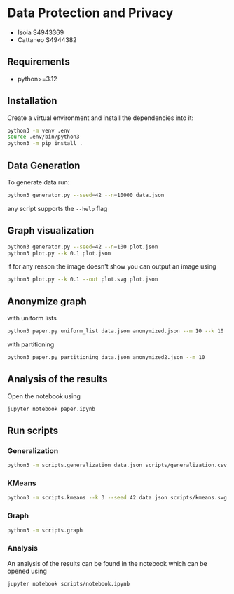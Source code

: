 # Data Protection and Privacy

-   Isola S4943369
-   Cattaneo S4944382

## Requirements

-   python>=3.12

## Installation

Create a virtual environment and install the dependencies into it:

```bash
python3 -m venv .env
source .env/bin/python3
python3 -m pip install .
```

## Data Generation

To generate data run:

```bash
python3 generator.py --seed=42 --n=10000 data.json
```

any script supports the `--help` flag

## Graph visualization

```bash
python3 generator.py --seed=42 --n=100 plot.json
python3 plot.py --k 0.1 plot.json
```

if for any reason the image doesn't show you can output an image using

```bash
python3 plot.py --k 0.1 --out plot.svg plot.json
```

## Anonymize graph

with uniform lists

```bash
python3 paper.py uniform_list data.json anonymized.json --m 10 --k 10
```

with partitioning

```bash
python3 paper.py partitioning data.json anonymized2.json --m 10
```

## Analysis of the results

Open the notebook using

```bash
jupyter notebook paper.ipynb
```

## Run scripts

### Generalization

```bash
python3 -m scripts.generalization data.json scripts/generalization.csv
```

### KMeans

```bash
python3 -m scripts.kmeans --k 3 --seed 42 data.json scripts/kmeans.svg
```

### Graph

```bash
python3 -m scripts.graph
```

### Analysis

An analysis of the results can be found in the notebook which can be opened using

```bash
jupyter notebook scripts/notebook.ipynb
```
